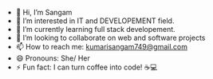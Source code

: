 - 👋 Hi, I’m Sangam
- 👀 I’m interested in IT and DEVELOPEMENT field.
- 🌱 I’m currently learning full stack developement.
- 💞️ I’m looking to collaborate on  web and software projects
- 📫 How to reach me: kumarisangam749@gmail.com 
- 😄 Pronouns: She/ Her
- ⚡ Fun fact: I can turn coffee into code! ☕💻

<!---
Sangam1A2/Sangam1A2 is a ✨ special ✨ repository because its `README.md` (this file) appears on your GitHub profile.
You can click the Preview link to take a look at your changes.
--->
